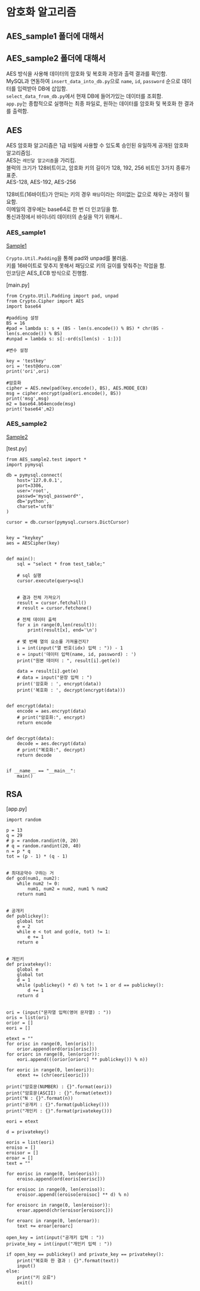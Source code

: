 # 암호화 알고리즘

## AES_sample1 폴더에 대해서


## AES_sample2 폴더에 대해서
AES 방식을 사용해 데이터의 암호화 및 복호화 과정과 출력 결과를 확인함.  
MySQL과 연동하여 `insert_data_into_db.py`으로 `name`, `id`, `password` 순으로 데이터를 입력받아 DB에 삽입함.  
`select_data_from_db.py`에서 현재 DB에 들어가있는 데이터를 조회함.  
`app.py`는 종합적으로 실행하는 최종 파일로, 원하는 데이터를 암호화 및 복호화 한 결과를 출력함.  

## AES
AES 암호화 알고리즘은 1급 비밀에 사용할 수 있도록 승인된 유일하게 공개된 암호화 알고리즘임.  
AES는 `레인달 알고리즘`을 가리킴.  
블럭의 크기가 128비트이고, 암호화 키의 길이가 128, 192, 256 비트인 3가지 종류가 표준.  
AES-128, AES-192, AES-256

128비트(16바이트)가 안되는 키의 경우 `패딩`이라는 의미없는 값으로 채우는 과정이 필요함.  
이메일의 경우에는 base64로 한 번 더 인코딩을 함.  
통신과정에서 바이너리 데이터의 손실을 막기 위해서..  

### AES_sample1

[Sample1](https://dorudoru.tistory.com/2258#2.%20%ED%8C%8C%EC%9D%B4%EC%8D%AC%20AES%EC%95%94%ED%98%B8%ED%99%94%20%EC%83%98%ED%94%8C%EC%BD%94%EB%93%9C)

`Crypto.Util.Padding`을 통해 pad와 unpad를 불러옴.  
키를 16바이트로 맞추지 못해서 패딩으로 키의 길이를 맞춰주는 작업을 함.  
인코딩은 AES_ECB 방식으로 진행함.  

[main.py]  
```angular2html
from Crypto.Util.Padding import pad, unpad
from Crypto.Cipher import AES
import base64

#padding 설정
BS = 16
#pad = lambda s: s + (BS - len(s.encode()) % BS) * chr(BS - len(s.encode()) % BS)
#unpad = lambda s: s[:-ord(s[len(s) - 1:])]

#변수 설정

key = 'testkey'
ori = 'test@doru.com'
print('ori',ori)

#암호화
cipher = AES.new(pad(key.encode(), BS), AES.MODE_ECB)
msg = cipher.encrypt(pad(ori.encode(), BS))
print('msg',msg)
m2 = base64.b64encode(msg)
print('base64',m2)
```

### AES_sample2
[Sample2](https://openuiz.tistory.com/121)  



[test.py]  
```angular2html
from AES_sample2.test import *
import pymysql

db = pymysql.connect(
    host='127.0.0.1',
    port=3306,
    user='root',
    passwd='mysql_password*',
    db='python',
    charset='utf8'
)

cursor = db.cursor(pymysql.cursors.DictCursor)


key = "keykey"
aes = AESCipher(key)


def main():
    sql = "select * from test_table;"

    # sql 실행
    cursor.execute(query=sql)


    # 결과 전체 가져오기
    result = cursor.fetchall()
    # result = cursor.fetchone()

    # 전체 데이터 출력
    for x in range(0,len(result)):
        print(result[x], end='\n')

    # 몇 번째 열의 요소를 가져올건지?
    i = int(input("열 번호(idx) 입력 : ")) - 1
    e = input('데이터 입력(name, id, password) : ')
    print("원본 데이터 : ", result[i].get(e))

    data = result[i].get(e)
    # data = input("문장 입력 : ")
    print('암호화 : ', encrypt(data))
    print('복호화 : ', decrypt(encrypt(data)))


def encrypt(data):
    encode = aes.encrypt(data)
    # print("암호화:", encrypt)
    return encode


def decrypt(data):
    decode = aes.decrypt(data)
    # print("복호화:", decrypt)
    return decode


if __name__ == "__main__":
    main()
```  

## RSA

[app.py]  
```angular2html
import random

p = 13
q = 29
# p = random.randint(0, 20)
# q = random.randint(20, 40)
n = p * q
tot = (p - 1) * (q - 1)


# 최대공약수 구하는 거
def gcd(num1, num2):
    while num2 != 0:
        num1, num2 = num2, num1 % num2
    return num1


# 공개키
def publickey():
    global tot
    e = 2
    while e < tot and gcd(e, tot) != 1:
        e += 1
    return e


# 개인키
def privatekey():
    global e
    global tot
    d = 1
    while (publickey() * d) % tot != 1 or d == publickey():
        d += 1
    return d


ori = (input("문자열 입력(영어 문자열) : "))
oris = list(ori)
orior = []
eori = []

etext = ""
for orisc in range(0, len(oris)):
    orior.append(ord(oris[orisc]))
for oriorc in range(0, len(orior)):
    eori.append(((orior[oriorc] ** publickey()) % n))

for eoric in range(0, len(eori)):
    etext += (chr(eori[eoric]))

print("암호문(NUMBER) : {}".format(eori))
print("암호문(ASCII) : {}".format(etext))
print("N : {}".format(n))
print("공개키 : {}".format(publickey()))
print("개인키 : {}".format(privatekey()))

eori = etext

d = privatekey()

eoris = list(eori)
eroiso = []
eroisor = []
eroar = []
text = ""

for eorisc in range(0, len(eoris)):
    eroiso.append(ord(eoris[eorisc]))

for eroisoc in range(0, len(eroiso)):
    eroisor.append((eroiso[eroisoc] ** d) % n)

for eroisorc in range(0, len(eroisor)):
    eroar.append(chr(eroisor[eroisorc]))

for eroarc in range(0, len(eroar)):
    text += eroar[eroarc]

open_key = int(input("공개키 입력 : "))
private_key = int(input("개인키 입력 : "))

if open_key == publickey() and private_key == privatekey():
    print("복호화 한 결과 : {}".format(text))
    input()
else:
    print("키 오류")
    exit()
```